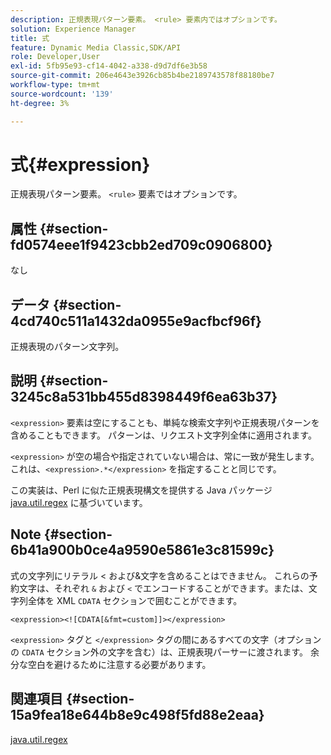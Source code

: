```yaml
---
description: 正規表現パターン要素。 <rule> 要素内ではオプションです。
solution: Experience Manager
title: 式
feature: Dynamic Media Classic,SDK/API
role: Developer,User
exl-id: 5fb95e93-cf14-4042-a338-d9d7df6e3b58
source-git-commit: 206e4643e3926cb85b4be2189743578f88180be7
workflow-type: tm+mt
source-wordcount: '139'
ht-degree: 3%

---
```


# 式{#expression}

正規表現パターン要素。 `<rule>` 要素ではオプションです。

## 属性 {#section-fd0574eee1f9423cbb2ed709c0906800}

なし

## データ {#section-4cd740c511a1432da0955e9acfbcf96f}

正規表現のパターン文字列。

## 説明 {#section-3245c8a531bb455d8398449f6ea63b37}

`<expression>` 要素は空にすることも、単純な検索文字列や正規表現パターンを含めることもできます。 パターンは、リクエスト文字列全体に適用されます。

`<expression>` が空の場合や指定されていない場合は、常に一致が発生します。これは、`<expression>.*</expression>` を指定することと同じです。

この実装は、Perl に似た正規表現構文を提供する Java パッケージ [java.util.regex](../../../../../ir-api/material-cat/image-rendering-api-ref/c-ir-material-catalog/c-ir-rule-set-reference/r-ir-expression.md#reference-49867deecb58412bbdc2ced564bbea3e) に基づいています。

## Note {#section-6b41a900b0ce4a9590e5861e3c81599c}

式の文字列にリテラル &lt; および&amp;文字を含めることはできません。 これらの予約文字は、それぞれ `&` および `<` でエンコードすることができます。または、文字列全体を XML `CDATA` セクションで囲むことができます。

`<expression><![CDATA[&fmt=custom]]></expression>`

`<expression>` タグと `</expression>` タグの間にあるすべての文字（オプションの `CDATA` セクション外の文字を含む）は、正規表現パーサーに渡されます。 余分な空白を避けるために注意する必要があります。

## 関連項目 {#section-15a9fea18e644b8e9c498f5fd88e2eaa}

[java.util.regex](https://www2.cs.duke.edu/csed/java/jdk1.4.2/docs/api/)
